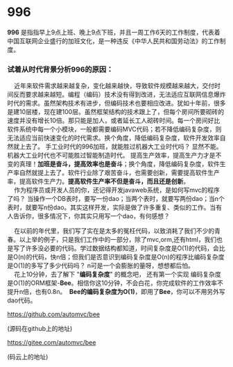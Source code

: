 
996
=========
**996** 是指指早上9点上班、晚上9点下班，并且一周工作6天的工作制度，代表着中国互联网企业盛行的加班文化，是一种违反《中华人民共和国劳动法》的工作制度。   

### 试着从时代背景分析996的原因：  
      近年来软件需求越来越复杂，变化越来越快，导致软件规模越来越大，交付时间反而要求越来越短。编程（编码）技术没有得到改进，无法适应互联网信息爆炸时代的需求。虽然架构技术有进步，但编码技术也要相应改进。犹如十年前，很多是建10层楼，现在建100层。虽然框架结构的技术跟上了，但每个房间所要砌砖的速度并没有增长10倍。那只能是加人，或者延长工人砌砖时间。每一个房间好比软件系统中每一个小模块，一般都需要编码MVC代码；若不降低编码复杂度，则无法适应当前快速变化的时代需求。换个角度，降低编码复杂度，软件开发效率自然就上去了。
         手工业时代的996加班，就能胜过机器大工业时代吗？ 显然不能。 机器大工业时代也不可能胜过智能制造时代。  提高生产效率，提高生产力才是不变的真理！**加班是奋斗，提高效率也是奋斗**；换个角度，降低编码复杂度，软件生产率自然就提上去了。软件行业除了艰苦奋斗，也需要创新，需要提高软件生产率，提高软件生产力。**提高软件生产率不但是奋斗，而且还是创新**。   
      作为程序员或开发人员的你，还记得开发javaweb系统，是如何写mvc的程序了吗？ 当操作一个DB表时，要写一份dao；当两个表时，就要写两份dao；当n个表时，就要写n份dao。其实这样开发，实际是做了许多重复、类似的工作。当有人告诉你，很多情况下，你其实只用写一个dao，有何感想？        

      在以前的年代里，我们写了实在是太多的冤枉代码，以致消耗了我们不少的青春。以上举的例子，只是我们工作中的一部分，除了mvc,orm,还有html，我们也是写了许多没必要的代码。学过数据结构都知道，时间复杂度是O(1)的代码，会比是O(n)的代码，快n倍；但我们是否意识到编码复杂度是O(n)的程序比编码复杂度是O(1)的多写了多少代码吗？ n可是一个会膨胀的量呀，想想都后怕。   
      花上10分钟，去了解下 "**编码复杂度**" 的概念吧， 还有第一个实现 编码复杂度是O(1)的ORM框架-**Bee**。相信你这10分钟，不会白花，你完成软件的工作效率不提升n倍，也有0.8n。  **Bee的编码复杂度为O(1)**，即用了**Bee**，你可以不用另外写dao代码。   

https://github.com/automvc/bee  

(源码在github上的地址)  

https://gitee.com/automvc/bee  

(码云上的地址)  
